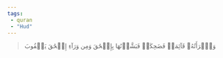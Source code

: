 ```yaml
---
tags: 
 - quran 
 - "Hud"
---
```


> وَٱمۡرَأَتُهُۥ قَآئِمَةٞ فَضَحِكَتۡ فَبَشَّرۡنَٰهَا بِإِسۡحَٰقَ وَمِن وَرَآءِ إِسۡحَٰقَ يَعۡقُوبَ
